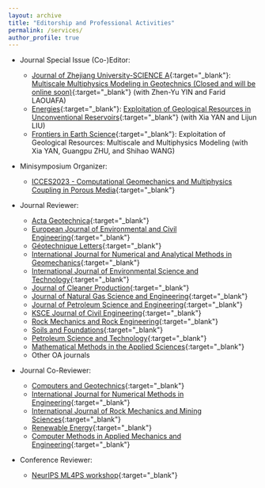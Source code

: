 ```yaml
---
layout: archive
title: "Editorship and Professional Activities"
permalink: /services/
author_profile: true
---
```


- Journal Special Issue (Co-)Editor:

  - [Journal of Zhejiang University-SCIENCE A](https://www.springer.com/journal/11582){:target="_blank"}: [Multiscale Multiphysics Modeling in Geotechnics (Closed and will be online soon)](https://www.springer.com/journal/11582/updates/20077476){:target="_blank"} (with Zhen-Yu YIN and Farid LAOUAFA)
  - [Energies](https://www.mdpi.com/journal/energies){:target="_blank"}: [Exploitation of Geological Resources in Unconventional Reservoirs](https://www.mdpi.com/journal/energies/special_issues/E_GR_UR){:target="_blank"} (with Xia YAN and Lijun LIU)
  - [Frontiers in Earth Science](https://www.frontiersin.org/journals/earth-science){:target="_blank"}: Exploitation of Geological Resources: Multiscale and Multiphysics Modeling (with Xia YAN, Guangpu ZHU, and Shihao WANG)


- Minisymposium Organizer:

  - [ICCES2023 - Computational Geomechanics and Multiphysics Coupling in Porous Media](https://www.iccesconf.org/symposia/){:target="_blank"}

- Journal Reviewer:

  - [Acta Geotechnica](https://www.springer.com/journal/11440){:target="_blank"}
  - [European Journal of Environmental and Civil Engineering](https://www.tandfonline.com/journals/tece20){:target="_blank"}
  - [Géotechnique Letters](https://www.icevirtuallibrary.com/toc/jgele/current){:target="_blank"}
  - [International Journal for Numerical and Analytical Methods in Geomechanics](https://onlinelibrary.wiley.com/journal/10969853){:target="_blank"}
  - [International Journal of Environmental Science and Technology](https://www.springer.com/journal/13762){:target="_blank"}
  - [Journal of Cleaner Production](https://www.sciencedirect.com/journal/journal-of-cleaner-production){:target="_blank"}
  - [Journal of Natural Gas Science and Engineering](https://www.sciencedirect.com/journal/journal-of-natural-gas-science-and-engineering){:target="_blank"}
  - [Journal of Petroleum Science and Engineering](https://www.sciencedirect.com/journal/journal-of-petroleum-science-and-engineering){:target="_blank"}
  - [KSCE Journal of Civil Engineering](https://www.springer.com/journal/12205){:target="_blank"}
  - [Rock Mechanics and Rock Engineering](https://www.springer.com/journal/603){:target="_blank"}
  - [Soils and Foundations](https://www.sciencedirect.com/journal/soils-and-foundations){:target="_blank"}
  - [Petroleum Science and Technology](https://www.tandfonline.com/journals/lpet20){:target="_blank"}
  - [Mathematical Methods in the Applied Sciences](https://onlinelibrary.wiley.com/journal/10991476){:target="_blank"}
  - Other OA journals

- Journal Co-Reviewer:

  - [Computers and Geotechnics](https://www.sciencedirect.com/journal/computers-and-geotechnics){:target="_blank"}
  - [International Journal for Numerical Methods in Engineering](https://onlinelibrary.wiley.com/journal/10970207){:target="_blank"}
  - [International Journal of Rock Mechanics and Mining Sciences](https://www.sciencedirect.com/journal/international-journal-of-rock-mechanics-and-mining-sciences){:target="_blank"}
  - [Renewable Energy](https://www.sciencedirect.com/journal/renewable-energy){:target="_blank"}
  - [Computer Methods in Applied Mechanics and Engineering](https://www.sciencedirect.com/journal/computer-methods-in-applied-mechanics-and-engineering){:target="_blank"}

- Conference Reviewer:

  - [NeurIPS ML4PS workshop](https://ml4physicalsciences.github.io/){:target="_blank"}
